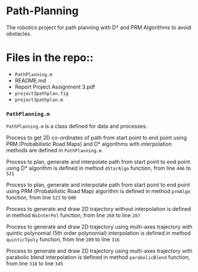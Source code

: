 # Path-Planning
The robotics project for path planning with D* and PRM Algorithms to avoid obstacles.

# Files in the repo::

- `PathPlanning.m`
- README.md
- Report Project Assignment 3.pdf
- `project3pathplan.fig`
- `project3pathplan.m`



### `PathPlanning.m`

`PathPlanning.m` is a class defined for data and processes.

Process to get 2D co-ordinates of path from start point to end point using PRM (Probabilistic Road Maps) and D* algorithms with interpolation methods are defined in `PathPlanning.m`


Process to plan, generate and interpolate path from start point to end point using D* algorithm is defined in method `dStarAlgo`
function, from line `446` to `521`

Process to plan, generate and interpolate path from start point to end point using PRM (Probabilistic Road Map) algorithm is
defined in method `prmAlgo` function, from line `523` to `600`

Process to generate and draw 2D trajectory without interpolation is defined in method `NoInterPol` function,
from line `268` to line `287`

Process to generate and draw 2D trajectory using multi-axes trajectory with quintic polynomial (5th order polynomial) interpolation is
defined in method `quinticTpoly` function, from line `289` to line `316`

Process to generate and draw 2D trajectory using multi-axes trajectory with parabolic blend interpolation is
defined in method `parabolicBlend` function, from line `318` to line `345`
